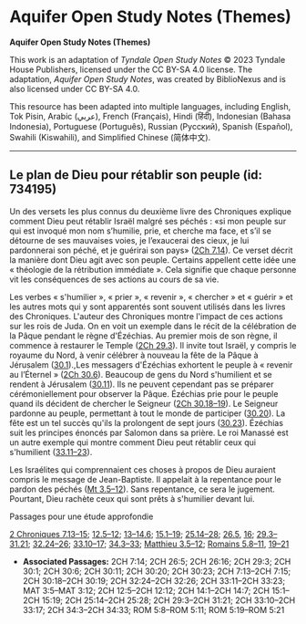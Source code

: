 # Aquifer Open Study Notes (Themes)

**Aquifer Open Study Notes (Themes)**

This work is an adaptation of *Tyndale Open Study Notes* © 2023 Tyndale House Publishers, licensed under the CC BY\-SA 4\.0 license. The adaptation, *Aquifer Open Study Notes*, was created by BiblioNexus and is also licensed under CC BY\-SA 4\.0\.

This resource has been adapted into multiple languages, including English, Tok Pisin, Arabic (عربي), French (Français), Hindi (हिंदी), Indonesian (Bahasa Indonesia), Portuguese (Português), Russian (Русский), Spanish (Español), Swahili (Kiswahili), and Simplified Chinese (简体中文).



--------------------------------

## Le plan de Dieu pour rétablir son peuple (id: 734195)

Un des versets les plus connus du deuxième livre des Chroniques explique comment Dieu peut rétablir Israël malgré ses péchés : «si mon peuple sur qui est invoqué mon nom s’humilie, prie, et cherche ma face, et s’il se détourne de ses mauvaises voies, je l’exaucerai des cieux, je lui pardonnerai son péché, et je guérirai son pays» ([2Ch 7\.14](https://ref.ly/2Chr7:14)). Ce verset décrit la manière dont Dieu agit avec son peuple. Certains appellent cette idée une « théologie de la rétribution immédiate ». Cela signifie que chaque personne vit les conséquences de ses actions au cours de sa vie.

Les verbes « s'humilier », « prier », « revenir », « chercher » et « guérir » et les autres mots qui y sont apparentés sont souvent utilisés dans les livres des Chroniques. L'auteur des Chroniques montre l'impact de ces actions sur les rois de Juda. On en voit un exemple dans le récit de la célébration de la Pâque pendant le règne d'Ézéchias. Au premier mois de son règne, il commence à restaurer le Temple ([2Ch 29\.3](https://ref.ly/2Chr29:3)). Il invite tout Israël, y compris le royaume du Nord, à venir célébrer à nouveau la fête de la Pâque à Jérusalem ([30\.1](https://ref.ly/2Chr30:1)).,Les messagers d'Ézéchias exhortent le peuple à « revenir au l’Éternel » ([2Ch 30\.6](https://ref.ly/2Chr30:6)). Beaucoup de gens du Nord s'humilient et se rendent à Jérusalem ([30\.11](https://ref.ly/2Chr30:11)). Ils ne peuvent cependant pas se préparer cérémoniellement pour observer la Pâque. Ézéchias prie pour le peuple quand ils décident de chercher le Seigneur ([2Ch 30\.18–19](https://ref.ly/2Chr30:18-2Chr30:19)). Le Seigneur pardonne au peuple, permettant à tout le monde de participer ([30\.20](https://ref.ly/2Chr30:20)). La fête est un tel succès qu'ils la prolongent de sept jours ([30\.23](https://ref.ly/2Chr30:23)). Ézéchias suit les principes énoncés par Salomon dans sa prière. Le roi Manassé est un autre exemple qui montre comment Dieu peut rétablir ceux qui s'humilient ([33\.11–23](https://ref.ly/2Chr33:11-2Chr33:23)).

Les Israélites qui comprennaient ces choses à propos de Dieu auraient compris le message de Jean\-Baptiste. Il appelait à la repentance pour le pardon des péchés ([Mt 3\.5–12](https://ref.ly/Matt3:5-Matt3:12)). Sans repentance, ce sera le jugement. Pourtant, Dieu rachète ceux qui sont prêts à s'humilier devant lui.

Passages pour une étude approfondie

[2 Chroniques 7\.13–15](https://ref.ly/2Chr7:13-2Chr7:15); [12\.5–12](https://ref.ly/2Chr12:5-2Chr12:12); [13–14\.6](https://ref.ly/2Chr14:1-2Chr14:7); [15\.1–19](https://ref.ly/2Chr15:1-2Chr15:19); [25\.14–28](https://ref.ly/2Chr25:14-2Chr25:28); [26\.5](https://ref.ly/2Chr26:5), [16](https://ref.ly/2Chr26:16); [29\.3–31\.21](https://ref.ly/2Chr29:3-2Chr31:21); [32\.24–26](https://ref.ly/2Chr32:24-2Chr32:26); [33\.10–17](https://ref.ly/2Chr33:10-2Chr33:17); [34\.3–33](https://ref.ly/2Chr34:3-2Chr34:33); [Matthieu 3\.5–12](https://ref.ly/Matt3:5-Matt3:12); [Romains 5\.8–11](https://ref.ly/Rom5:8-Rom5:11), [19–21](https://ref.ly/Rom5:19-Rom5:21)

* **Associated Passages:** 2CH 7:14; 2CH 26:5; 2CH 26:16; 2CH 29:3; 2CH 30:1; 2CH 30:6; 2CH 30:11; 2CH 30:20; 2CH 30:23; 2CH 7:13–2CH 7:15; 2CH 30:18–2CH 30:19; 2CH 32:24–2CH 32:26; 2CH 33:11–2CH 33:23; MAT 3:5–MAT 3:12; 2CH 12:5–2CH 12:12; 2CH 14:1–2CH 14:7; 2CH 15:1–2CH 15:19; 2CH 25:14–2CH 25:28; 2CH 29:3–2CH 31:21; 2CH 33:10–2CH 33:17; 2CH 34:3–2CH 34:33; ROM 5:8–ROM 5:11; ROM 5:19–ROM 5:21

